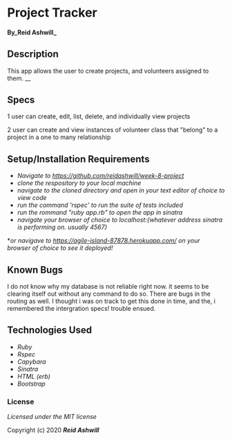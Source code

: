 # Project Tracker



#### By_**Reid Ashwill**_

## Description

This app allows the user to create projects, and volunteers assigned to them.
__
## Specs
1  user can create, edit, list, delete, and individually view projects

2 user can create and view instances of volunteer class that "belong" to a project in a one to many relationship




## Setup/Installation Requirements

* _Navigate to https://github.com/reidashwill/week-8-project_
* _clone the respository to your local machine_
* _navigate to the cloned directory and open in your text editor of choice to view code_
* _run the command 'rspec' to run the suite of tests included_
* _run the rommand "ruby app.rb" to open the app in sinatra_
* _navigate your browser of choice to localhost:{whatever address sinatra is performing on.  usually 4567}_

*_or navigave to https://agile-island-87878.herokuapp.com/ on your browser of choice to see it deployed!_



## Known Bugs

I do not know why my database is not reliable right now.  it seems to be clearing itself out without any command to do so.  There are bugs in the routing as well.  I thought i was on track to get this done in time, and the, i remembered the intergration specs!  trouble ensued.



## Technologies Used

* _Ruby_
* _Rspec_
* _Capybara_
* _Sinatra_
* _HTML (erb)_
* _Bootstrap_

### License

*Licensed under the MIT license*

Copyright (c) 2020 **_Reid Ashwill_**